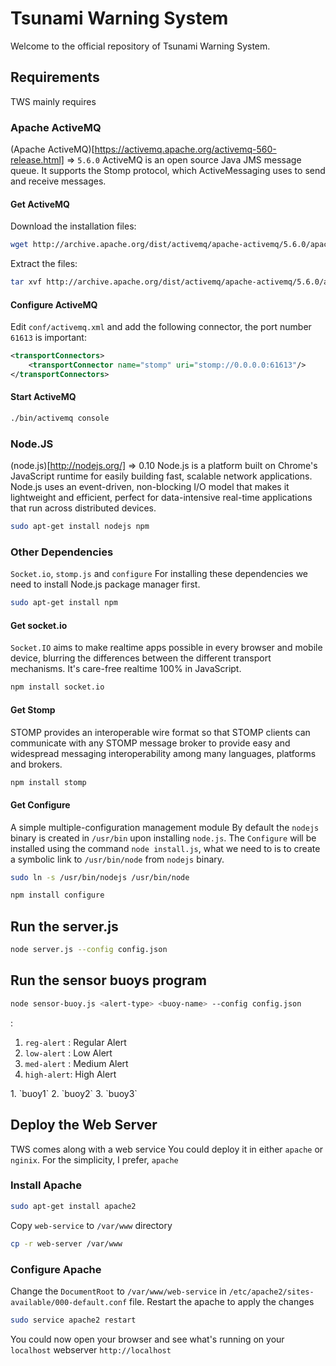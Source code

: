 # Tsunami Warning System
Welcome to the official repository of Tsunami Warning System. 

## Requirements
TWS mainly requires 

### Apache ActiveMQ

(Apache ActiveMQ)[https://activemq.apache.org/activemq-560-release.html] => `5.6.0` 
ActiveMQ is an open source Java JMS message queue. It supports the Stomp protocol, 
which ActiveMessaging uses to send and receive messages.


#### Get ActiveMQ
Download the installation files:
```bash
wget http://archive.apache.org/dist/activemq/apache-activemq/5.6.0/apache-activemq-5.6.0-bin.tar.gz
```
Extract the files:
```bash
tar xvf http://archive.apache.org/dist/activemq/apache-activemq/5.6.0/apache-activemq-5.6.0-bin.tar.gz
```
#### Configure ActiveMQ
Edit `conf/activemq.xml` and add the following connector, the port number `61613` is important:
```xml
<transportConnectors>
    <transportConnector name="stomp" uri="stomp://0.0.0.0:61613"/>
</transportConnectors>
```

#### Start ActiveMQ

```bash
./bin/activemq console
```

### Node.JS

(node.js)[http://nodejs.org/] => 0.10
Node.js is a platform built on Chrome's JavaScript runtime for easily building fast, 
scalable network applications. Node.js uses an event-driven, non-blocking I/O model 
that makes it lightweight and efficient, perfect for data-intensive real-time 
applications that run across distributed devices.

```bash
sudo apt-get install nodejs npm
```

### Other Dependencies
`Socket.io`, `stomp.js` and `configure`
For installing these dependencies we need to install Node.js package manager first.

```bash
sudo apt-get install npm
```
#### Get socket.io
`Socket.IO` aims to make realtime apps possible in every browser and mobile device, 
blurring the differences between the different transport mechanisms. It's care-free 
realtime 100% in JavaScript.

```bash
npm install socket.io
```
#### Get Stomp
STOMP provides an interoperable wire format so that STOMP clients can communicate 
with any STOMP message broker to provide easy and widespread messaging 
interoperability among many languages, platforms and brokers.

```bash
npm install stomp
```

#### Get Configure
A simple multiple-configuration management module
By default the `nodejs` binary is created in `/usr/bin` upon installing `node.js`.
The `Configure` will be installed using the command `node install.js`, what we
need to is to create a symbolic link to `/usr/bin/node` from `nodejs` binary.

```bash
sudo ln -s /usr/bin/nodejs /usr/bin/node
```
```bash
npm install configure
```

## Run the server.js
```bash
node server.js --config config.json
```
## Run the sensor buoys program
```bash 
node sensor-buoy.js <alert-type> <buoy-name> --config config.json
```
<alert-types>: 
1. `reg-alert` : Regular Alert
2. `low-alert` : Low Alert
3. `med-alert` : Medium Alert
4. `high-alert`: High Alert

<buoy-names>
1. `buoy1`
2. `buoy2`
3. `buoy3`

## Deploy the Web Server
TWS comes along with a web service
You could deploy it in either `apache` or `nginix`.
For the simplicity, I prefer, `apache`

### Install Apache
```bash
sudo apt-get install apache2
```

Copy `web-service` to `/var/www` directory
```bash
cp -r web-server /var/www
```

### Configure Apache 
Change the `DocumentRoot` to `/var/www/web-service` in 
`/etc/apache2/sites-available/000-default.conf` file.
Restart the apache to apply the changes
```bash
sudo service apache2 restart
```
You could now open your browser and see what's running on your `localhost` webserver
`http://localhost`
